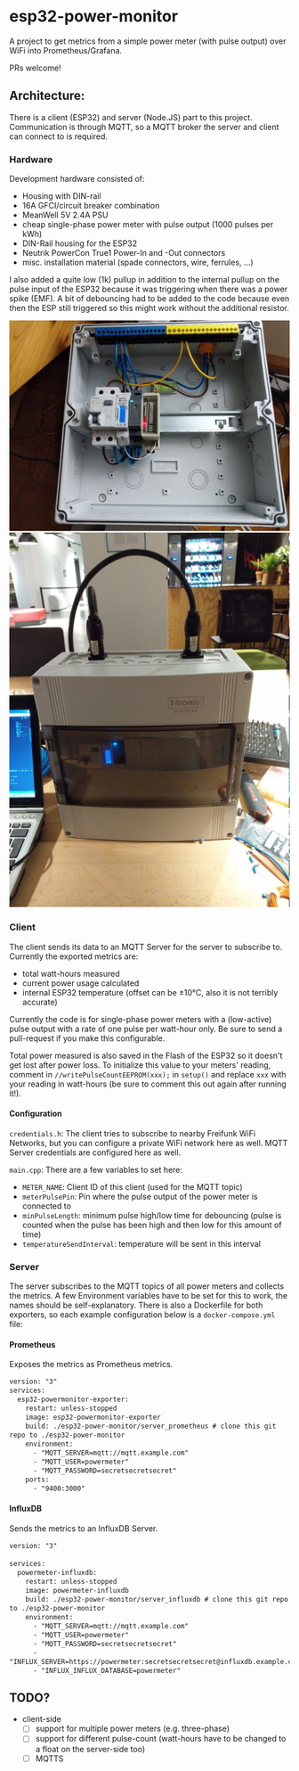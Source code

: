 # esp32-power-monitor
A project to get metrics from a simple power meter (with pulse output) over WiFi into Prometheus/Grafana.

PRs welcome!

## Architecture:
There is a client (ESP32) and server (Node.JS) part to this project. Communication is through MQTT, so a MQTT broker the server and client can connect to is required.

### Hardware
Development hardware consisted of:
- Housing with DIN-rail
- 16A GFCI/circuit breaker combination
- MeanWell 5V 2.4A PSU
- cheap single-phase power meter with pulse output (1000 pulses per kWh)
- DIN-Rail housing for the ESP32
- Neutrik PowerCon True1 Power-In and -Out connectors
- misc. installation material (spade connectors, wire, ferrules, ...)

I also added a quite low (1k) pullup in addition to the internal pullup on the pulse input of the ESP32 because it was triggering when there was a power spike (EMF). A bit of debouncing had to be added to the code because even then the ESP still triggered so this might work without the additional resistor.

![inside](./hardware/inside_small.jpg)
![outside](./hardware/outside_small.jpg)

### Client
The client sends its data to an MQTT Server for the server to subscribe to.
Currently the exported metrics are:
- total watt-hours measured
- current power usage calculated
- internal ESP32 temperature (offset can be ±10°C, also it is not terribly accurate)

Currently the code is for single-phase power meters with a (low-active) pulse output with a rate of one pulse per watt-hour only. Be sure to send a pull-request if you make this configurable.

Total power measured is also saved in the Flash of the ESP32 so it doesn't get lost after power loss. To initialize this value to your meters' reading, comment in `//writePulseCountEEPROM(xxx);` in `setup()` and replace `xxx` with your reading in watt-hours (be sure to comment this out again after running it!).

#### Configuration

`credentials.h`:
The client tries to subscribe to nearby Freifunk WiFi Networks, but you can configure a private WiFi network here as well.
MQTT Server credentials are configured here as well.

`main.cpp`:
There are a few variables to set here:
- `METER_NAME`: Client ID of this client (used for the MQTT topic)
- `meterPulsePin`: Pin where the pulse output of the power meter is connected to
- `minPulseLength`: minimum pulse high/low time for debouncing (pulse is counted when the pulse has been high and then low for this amount of time)
- `temperatureSendInterval`: temperature will be sent in this interval

### Server
The server subscribes to the MQTT topics of all power meters and collects the metrics. A few Environment variables have to be set for this to work, the names should be self-explanatory. There is also a Dockerfile for both exporters, so each example configuration below is a `docker-compose.yml` file:

#### Prometheus
Exposes the metrics as Prometheus metrics.
```
version: "3"
services:
  esp32-powermonitor-exporter:
    restart: unless-stopped
    image: esp32-powermonitor-exporter
    build: ./esp32-power-monitor/server_prometheus # clone this git repo to ./esp32-power-monitor
    environment:
      - "MQTT_SERVER=mqtt://mqtt.example.com"
      - "MQTT_USER=powermeter"
      - "MQTT_PASSWORD=secretsecretsecret"
    ports:
      - "9400:3000"
```

#### InfluxDB
Sends the metrics to an InfluxDB Server.
```
version: "3"

services:
  powermeter-influxdb:
    restart: unless-stopped
    image: powermeter-influxdb
    build: ./esp32-power-monitor/server_influxdb # clone this git repo to ./esp32-power-monitor
    environment:
      - "MQTT_SERVER=mqtt://mqtt.example.com"
      - "MQTT_USER=powermeter"
      - "MQTT_PASSWORD=secretsecretsecret"
      - "INFLUX_SERVER=https://powermeter:secretsecretsecret@influxdb.example.com"
      - "INFLUX_INFLUX_DATABASE=powermeter"
```

## TODO?
- client-side
    - [ ] support for multiple power meters (e.g. three-phase)
    - [ ] support for different pulse-count (watt-hours have to be changed to a float on the server-side too)
    - [ ] MQTTS

